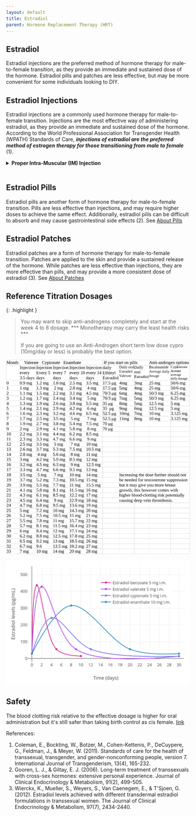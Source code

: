 ```yaml
---
layout: default
title: Estradiol
parent: Hormone Replacement Therapy (HRT)
---
```


## Estradiol

Estradiol injections are the preferred method of hormone therapy for male-to-female transition, as they provide an immediate and sustained dose of the hormone. Estradiol pills and patches are less effective, but may be more convenient for some individuals looking to DIY.


## Estradiol Injections
Estradiol injections are a commonly used hormone therapy for male-to-female transition. Injections are the most effective way of administering estradiol, as they provide an immediate and sustained dose of the hormone. According to the World Professional Association for Transgender Health (WPATH) Standards of Care, ***injections of estradiol are the preferred method of estrogen therapy for those transitioning from male to female*** (1).
<br>

<details>
<summary><b>Proper Intra-Muscular (IM) Injection</b></summary>

<img src="../media/injection-site.png" alt="" title="">

</details>

<br>

## Estradiol Pills
Estradiol pills are another form of hormone therapy for male-to-female transition. Pills are less effective than injections, and may require higher doses to achieve the same effect. Additionally, estradiol pills can be difficult to absorb and may cause gastrointestinal side effects (2). See [About Pills](E_PILLS)

## Estradiol Patches
Estradiol patches are a form of hormone therapy for male-to-female transition. Patches are applied to the skin and provide a sustained release of the hormone. While patches are less effective than injections, they are more effective than pills, and may provide a more consistent dose of estradiol (3). See [About Patches](E_PATCHES)

## Reference Titration Dosages

{: .highlight }
> You may want to skip anti-androgens completely and start at the week 4 to 8 dosage. *** Monotherapy may carry the least health risks ***
>
> If you are going to use an Anti-Androgen short term low dose cypro (10mg/day or less) is probably the best option.

![](../media/estradiol_dosages.jpg "Estradiol Reference Dosages")

![](../media/injections_levels.png)


## Safety
The blood clotting risk relative to the effective dosage is higher for oral administration but it's still safer
than taking birth control as cis female. 
[link](https://www.prnewswire.com/news-releases/studies-find-that-transgender-hormone-therapy-is-less-risky-than-birth-control-pills-300770439.html)


References:
1. Coleman, E., Bockting, W., Botzer, M., Cohen-Kettenis, P., DeCuypere, G., Feldman, J., & Meyer, W. (2011). Standards of care for the health of transsexual, transgender, and gender-nonconforming people, version 7. International Journal of Transgenderism, 13(4), 165-232.
2. Gooren, L. J., & Giltay, E. J. (2006). Long-term treatment of transsexuals with cross-sex hormones: extensive personal experience. Journal of Clinical Endocrinology & Metabolism, 91(2), 499-505.
3. Wierckx, K., Mueller, S., Weyers, S., Van Caenegem, E., & T'Sjoen, G. (2012). Estradiol levels achieved with different transdermal estradiol formulations in transsexual women. The Journal of Clinical Endocrinology & Metabolism, 97(7), 2434-2440.